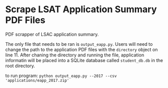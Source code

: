 # Scrape LSAT Application Summary PDF Files

PDF scrapper of LSAC application summary.

The only file that needs to be ran is `output_eapp.py`.  Users will need to change the path to the application PDF files with the `directory` object on line 11.  After chaning the directory and running the file, application informatin will be placed into a SQLite database called `student_db.db` in the root directory.

to run program: `python output_eapp.py --2017 --csv 'applications/eapp_2017.zip'`
